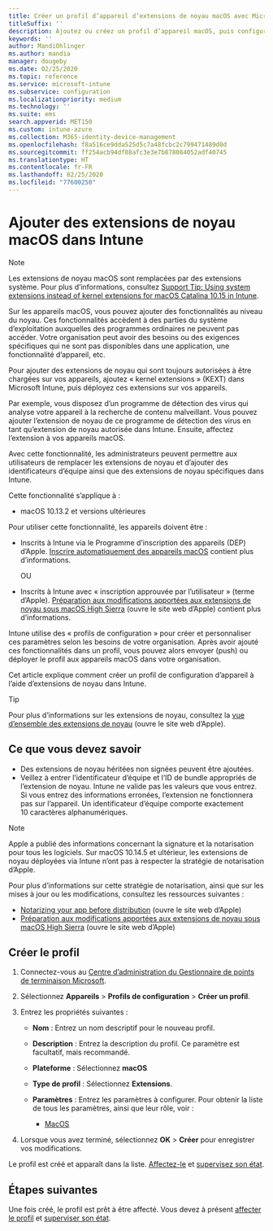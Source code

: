 ```yaml
---
title: Créer un profil d’appareil d’extensions de noyau macOS avec Microsoft Intune - Azure | Microsoft Docs
titleSuffix: ''
description: Ajoutez ou créez un profil d’appareil macOS, puis configurez les extensions de noyau pour autoriser le remplacement utilisateur, ajouter un identificateur d’équipe et un identificateur de bundle dans Microsoft Intune.
keywords: ''
author: MandiOhlinger
ms.author: mandia
manager: dougeby
ms.date: 02/25/2020
ms.topic: reference
ms.service: microsoft-intune
ms.subservice: configuration
ms.localizationpriority: medium
ms.technology: ''
ms.suite: ems
search.appverid: MET150
ms.custom: intune-azure
ms.collection: M365-identity-device-management
ms.openlocfilehash: f8a516ce9dda525d5c7a48fcbc2c799471489d0d
ms.sourcegitcommit: ff254acb94df88afc3e3e7b878084052adf40745
ms.translationtype: HT
ms.contentlocale: fr-FR
ms.lasthandoff: 02/25/2020
ms.locfileid: "77600250"
---
```

# <a name="add-macos-kernel-extensions-in-intune"></a>Ajouter des extensions de noyau macOS dans Intune

> [!NOTE]
> Les extensions de noyau macOS sont remplacées par des extensions système. Pour plus d’informations, consultez [Support Tip: Using system extensions instead of kernel extensions for macOS Catalina 10.15 in Intune](https://techcommunity.microsoft.com/t5/intune-customer-success/support-tip-using-system-extensions-instead-of-kernel-extensions/ba-p/1191413).

Sur les appareils macOS, vous pouvez ajouter des fonctionnalités au niveau du noyau. Ces fonctionnalités accèdent à des parties du système d’exploitation auxquelles des programmes ordinaires ne peuvent pas accéder. Votre organisation peut avoir des besoins ou des exigences spécifiques qui ne sont pas disponibles dans une application, une fonctionnalité d’appareil, etc. 

Pour ajouter des extensions de noyau qui sont toujours autorisées à être chargées sur vos appareils, ajoutez « kernel extensions » (KEXT) dans Microsoft Intune, puis déployez ces extensions sur vos appareils.

Par exemple, vous disposez d’un programme de détection des virus qui analyse votre appareil à la recherche de contenu malveillant. Vous pouvez ajouter l’extension de noyau de ce programme de détection des virus en tant qu’extension de noyau autorisée dans Intune. Ensuite, affectez l’extension à vos appareils macOS.

Avec cette fonctionnalité, les administrateurs peuvent permettre aux utilisateurs de remplacer les extensions de noyau et d’ajouter des identificateurs d’équipe ainsi que des extensions de noyau spécifiques dans Intune.

Cette fonctionnalité s’applique à :

- macOS 10.13.2 et versions ultérieures

Pour utiliser cette fonctionnalité, les appareils doivent être :

- Inscrits à Intune via le Programme d’inscription des appareils (DEP) d’Apple. [Inscrire automatiquement des appareils macOS](../enrollment/device-enrollment-program-enroll-macos.md) contient plus d’informations.

  OU

- Inscrits à Intune avec « inscription approuvée par l’utilisateur » (terme d’Apple). [Préparation aux modifications apportées aux extensions de noyau sous macOS High Sierra](https://support.apple.com/en-us/HT208019) (ouvre le site web d’Apple) contient plus d’informations.

Intune utilise des « profils de configuration » pour créer et personnaliser ces paramètres selon les besoins de votre organisation. Après avoir ajouté ces fonctionnalités dans un profil, vous pouvez alors envoyer (push) ou déployer le profil aux appareils macOS dans votre organisation.

Cet article explique comment créer un profil de configuration d’appareil à l’aide d’extensions de noyau dans Intune.

> [!TIP]
> Pour plus d’informations sur les extensions de noyau, consultez la [vue d’ensemble des extensions de noyau](https://developer.apple.com/library/archive/documentation/Darwin/Conceptual/KernelProgramming/Extend/Extend.html) (ouvre le site web d’Apple).

## <a name="what-you-need-to-know"></a>Ce que vous devez savoir

- Des extensions de noyau héritées non signées peuvent être ajoutées.
- Veillez à entrer l’identificateur d’équipe et l’ID de bundle appropriés de l’extension de noyau. Intune ne valide pas les valeurs que vous entrez. Si vous entrez des informations erronées, l’extension ne fonctionnera pas sur l’appareil. Un identificateur d’équipe comporte exactement 10 caractères alphanumériques. 

> [!NOTE]
> Apple a publié des informations concernant la signature et la notarisation pour tous les logiciels. Sur macOS 10.14.5 et ultérieur, les extensions de noyau déployées via Intune n’ont pas à respecter la stratégie de notarisation d’Apple.
>
> Pour plus d’informations sur cette stratégie de notarisation, ainsi que sur les mises à jour ou les modifications, consultez les ressources suivantes :
>
> - [Notarizing your app before distribution](https://developer.apple.com/documentation/security/notarizing_your_app_before_distribution) (ouvre le site web d’Apple) 
> - [Préparation aux modifications apportées aux extensions de noyau sous macOS High Sierra](https://support.apple.com/en-us/HT208019) (ouvre le site web d’Apple)

## <a name="create-the-profile"></a>Créer le profil

1. Connectez-vous au [Centre d’administration du Gestionnaire de points de terminaison Microsoft](https://go.microsoft.com/fwlink/?linkid=2109431).
2. Sélectionnez **Appareils** > **Profils de configuration** > **Créer un profil**.
3. Entrez les propriétés suivantes :

    - **Nom** : Entrez un nom descriptif pour le nouveau profil.
    - **Description** : Entrez la description du profil. Ce paramètre est facultatif, mais recommandé.
    - **Plateforme** : Sélectionnez **macOS**
    - **Type de profil** : Sélectionnez **Extensions**.
    - **Paramètres** : Entrez les paramètres à configurer. Pour obtenir la liste de tous les paramètres, ainsi que leur rôle, voir :

        - [MacOS](kernel-extensions-settings-macos.md)

4. Lorsque vous avez terminé, sélectionnez **OK** > **Créer** pour enregistrer vos modifications.

Le profil est créé et apparaît dans la liste. [Affectez-le](../device-profile-assign.md) et [supervisez son état](../device-profile-monitor.md).

## <a name="next-steps"></a>Étapes suivantes

Une fois créé, le profil est prêt à être affecté. Vous devez à présent [affecter le profil](../device-profile-assign.md) et [superviser son état](../device-profile-monitor.md).

